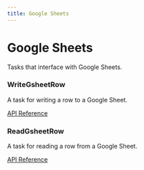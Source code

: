 ```yaml
---
title: Google Sheets
---
```


# Google Sheets

Tasks that interface with Google Sheets.

### WriteGsheetRow <Badge text="task"/>

A task for writing a row to a Google Sheet.

[API Reference](/api/latest/tasks/gsheets.html#writegsheetrow)

### ReadGsheetRow <Badge text="task"/>

A task for reading a row from a Google Sheet.

[API Reference](/api/latest/tasks/gsheets.html#readgsheetrow)
